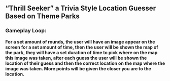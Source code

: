 ## “Thrill Seeker” a Trivia Style Location Guesser Based on Theme Parks

### Gameplay Loop:

**For a set amount of rounds, the user will have an image appear on the screen for a set amount of time, then the user will be shown the map of the park, they will have a set duration of time to pick where on the map this image was taken, after each guess the user will be shown the location of their guess and then the correct location on the map where the image was taken. More points will be given the closer you are to the location.**
